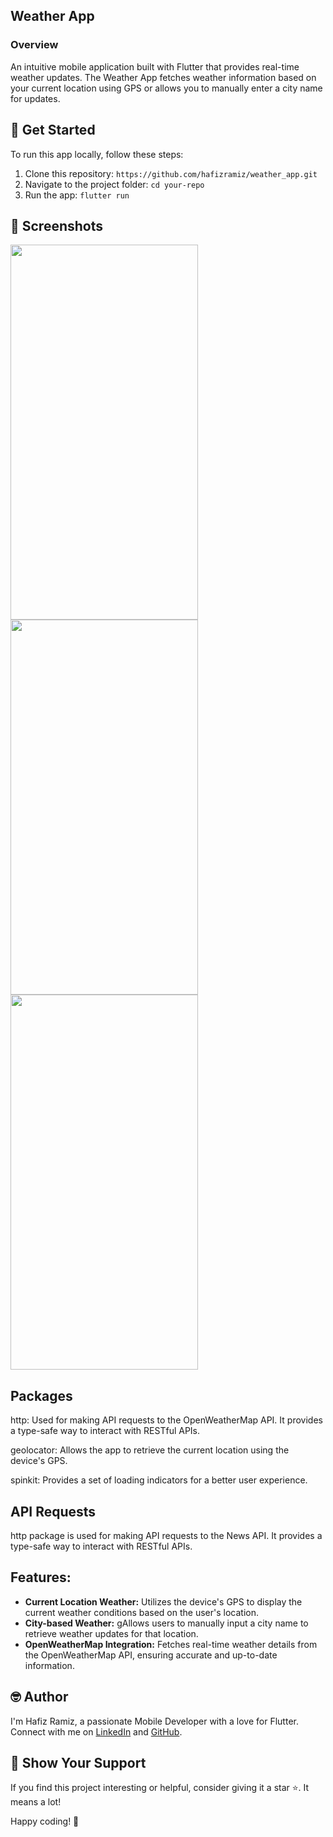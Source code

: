 ## Weather App

### Overview
An intuitive mobile application built with Flutter that provides real-time weather updates. The Weather App fetches weather information based on your current location using GPS or allows you to manually enter a city name for updates.

## 🚀 Get Started

To run this app locally, follow these steps:

1. Clone this repository: `https://github.com/hafizramiz/weather_app.git`
2. Navigate to the project folder:  `cd your-repo`
3. Run the app: `flutter run`
## 📸 Screenshots
<img src="https://github.com/hafizramiz/cumamesajlari/assets/102408138/9acbbd93-5a24-4640-b09b-d2505cbf2f44" width="300" height="600" />
<img src="https://github.com/hafizramiz/cumamesajlari/assets/102408138/93de59a5-6f6c-4d10-8ffc-a9b789f7ab26" width="300" height="600" />
<img src="https://github.com/hafizramiz/cumamesajlari/assets/102408138/1482f059-ed8c-4f76-bb1a-934fabee9728" width="300" height="600" />

 
## Packages
http: Used for making API requests to the OpenWeatherMap API. It provides a type-safe way to interact with RESTful APIs.

geolocator: Allows the app to retrieve the current location using the device's GPS.

spinkit: Provides a set of loading indicators for a better user experience.

## API Requests 
http package is used for making API requests to the News API. It provides a type-safe way to interact with RESTful APIs.

## Features:

- **Current Location Weather:** Utilizes the device's GPS to display the current weather conditions based on the user's location.
- **City-based Weather:** gAllows users to manually input a city name to retrieve weather updates for that location.
- **OpenWeatherMap Integration:** Fetches real-time weather details from the OpenWeatherMap API, ensuring accurate and up-to-date information.

## 🤓 Author

I'm Hafiz Ramiz, a passionate Mobile Developer with a love for Flutter. 
Connect with me on [LinkedIn](https://www.linkedin.com/in/hafizramiz/) and [GitHub](https://github.com/hafizramiz).

## 🌟 Show Your Support

If you find this project interesting or helpful, consider giving it a star ⭐️. It means a lot!

Happy coding! 🚀
